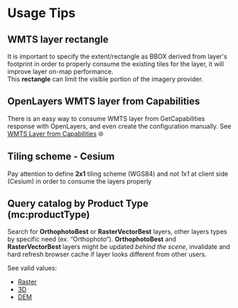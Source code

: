# Usage Tips

## WMTS layer **rectangle** 
It is important to specify the extent/rectangle as BBOX derived from layer's footprint in order to properly consume the existing tiles for the layer, it will improve layer on-map performance.<br/>
This **rectangle** can limit the visible portion of the imagery provider.

## OpenLayers WMTS layer from Capabilities 
There is an easy way to consume WMTS layer from GetCapabilities response with OpenLayers, and even create the configuration manually. See [WMTS Layer from Capabilities](https://openlayers.org/en/latest/examples/wmts-layer-from-capabilities.html) :globe_with_meridians:

## Tiling scheme - Cesium
Pay attention to define **2x1** tiling scheme (WGS84) and _not 1x1_ at client side (Cesium) in order to consume the layers properly

## Query catalog by Product Type **(mc:productType)**
Search for **OrthophotoBest** or **RasterVectorBest** layers, other layers types by specific need (ex. “Orthophoto“).
**OrthophotoBest** and **RasterVectorBest** layers might be updated _behind the scene_, invalidate and hard refresh browser cache if layer looks different from other users.

See valid values:
- [Raster](/catalog-information/v1_0/raster_profile.md?id=producttype)
- [3D](/catalog-information/v1_0/3d_profile.md?id=producttype)
- [DEM](/catalog-information/v1_0/dem_profile.md?id=producttype)